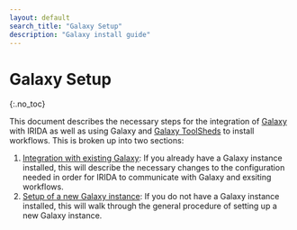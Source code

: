 ```yaml
---
layout: default
search_title: "Galaxy Setup"
description: "Galaxy install guide"
---
```


Galaxy Setup
============
{:.no_toc}

This document describes the necessary steps for the integration of [Galaxy][] with IRIDA as well as using Galaxy and [Galaxy ToolSheds][] to install workflows.  This is broken up into two sections:

1. [Integration with existing Galaxy][integration-galaxy]: If you already have a Galaxy instance installed, this will describe the necessary changes to the configuration needed in order for IRIDA to communicate with Galaxy and exsiting workflows.
2. [Setup of a new Galaxy instance][setup-new-galaxy]: If you do not have a Galaxy instance installed, this will walk through the general procedure of setting up a new Galaxy instance.

[Galaxy]: https://wiki.galaxyproject.org/FrontPage
[integration-galaxy]: existing-galaxy
[setup-new-galaxy]: setup
[Galaxy Toolsheds]: https://wiki.galaxyproject.org/ToolShed
